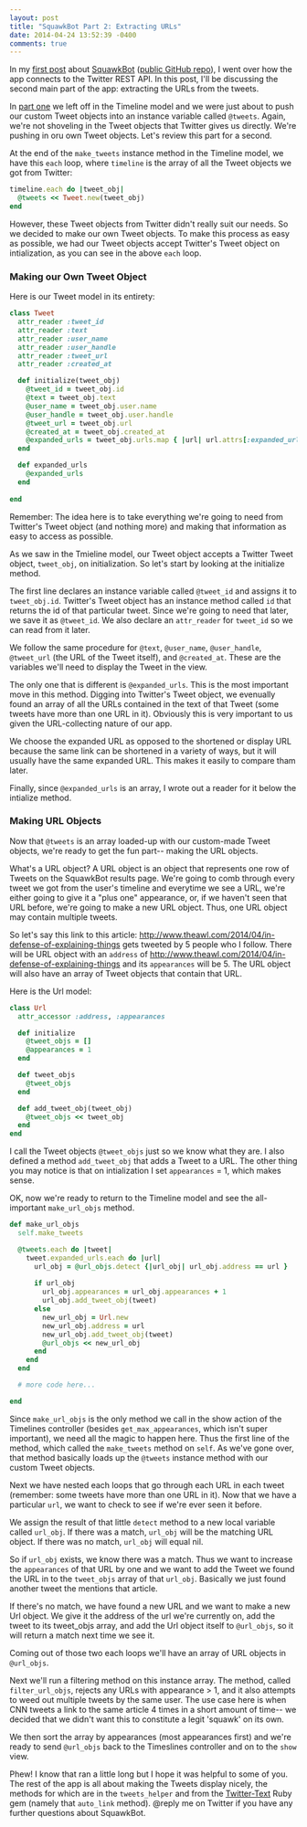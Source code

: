 ```yaml
---
layout: post
title: "SquawkBot Part 2: Extracting URLs"
date: 2014-04-24 13:52:39 -0400
comments: true
---
```


In my [first post](http://sts10.github.io/blog/2014/04/21/squawkbot-connecting-to-twitter/) about [SquawkBot](http://squawkbot.herokuapp.com/) ([public GitHub repo](https://github.com/sts10/squawk)), I went over how the app connects to the Twitter REST API. In this post, I'll be discussing the second main part of the app: extracting the URLs from the tweets. 

<!-- more -->

In [part one](http://sts10.github.io/blog/2014/04/21/squawkbot-connecting-to-twitter/) we left off in the Timeline model and we were just about to push our custom Tweet objects into an instance variable called `@tweets`. Again, we're not shoveling in the Tweet objects that Twitter gives us directly. We're pushing in oru own Tweet objects. Let's review this part for a second. 

At the end of the `make_tweets` instance method in the Timeline model, we have this `each` loop, where `timeline` is the array of all the Tweet objects we got from Twitter:

```ruby
timeline.each do |tweet_obj|
  @tweets << Tweet.new(tweet_obj)
end
```

However, these Tweet objects from Twitter didn't really suit our needs. So we decided to make our own Tweet objects. To make this process as easy as possible, we had our Tweet objects accept Twitter's Tweet object on intialization, as you can see in the above `each` loop.

### Making our Own Tweet Object

Here is our Tweet model in its entirety: 

```ruby
class Tweet 
  attr_reader :tweet_id
  attr_reader :text
  attr_reader :user_name
  attr_reader :user_handle
  attr_reader :tweet_url
  attr_reader :created_at

  def initialize(tweet_obj)
    @tweet_id = tweet_obj.id
    @text = tweet_obj.text
    @user_name = tweet_obj.user.name
    @user_handle = tweet_obj.user.handle
    @tweet_url = tweet_obj.url
    @created_at = tweet_obj.created_at
    @expanded_urls = tweet_obj.urls.map { |url| url.attrs[:expanded_url] }    
  end

  def expanded_urls 
    @expanded_urls
  end
  
end
```

Remember: The idea here is to take everything we're going to need from Twitter's Tweet object (and nothing more) and making that information as easy to access as possible. 

As we saw in the Tmieline model, our Tweet object accepts a Twitter Tweet object, `tweet_obj`, on initialization. So let's start by looking at the initialize method.

The first line declares an instance variable called `@tweet_id` and assigns it to `tweet_obj.id`. Twitter's Tweet object has an instance method called `id` that returns the id of that particular tweet. Since we're going to need that later, we save it as `@tweet_id`. We also declare an `attr_reader` for `tweet_id` so we can read from it later. 

We follow the same procedure for `@text`, `@user_name`, `@user_handle`, `@tweet_url` (the URL of the Tweet itself), and `@created_at`. These are the variables we'll need to display the Tweet in the view. 

The only one that is different is `@expanded_urls`. This is the most important move in this method. Digging into Twitter's Tweet object, we evenually found an array of all the URLs contained in the text of that Tweet (some tweets have more than one URL in it). Obviously this is very important to us given the URL-collecting nature of our app. 

We choose the expanded URL as opposed to the shortened or display URL because the same link can be shortened in a variety of ways, but it will usually have the same expanded URL. This makes it easily to compare tham later. 

Finally, since `@expanded_urls` is an array, I wrote out a reader for it below the intialize method. 

### Making URL Objects

Now that `@tweets` is an array loaded-up with our custom-made Tweet objects, we're ready to get the fun part-- making the URL objects. 

What's a URL object? A URL object is an object that represents one row of Tweets on the SquawkBot results page. We're going to comb through every tweet we got from the user's timeline and everytime we see a URL, we're either going to give it a "plus one" appearance, or, if we haven't seen that URL before, we're going to make a new URL object. Thus, one URL object may contain multiple tweets. 

So let's say this link to this article: http://www.theawl.com/2014/04/in-defense-of-explaining-things gets tweeted by 5 people who I follow. There will be URL object with an `address` of http://www.theawl.com/2014/04/in-defense-of-explaining-things and its `appearances` will be 5. The URL object will also have an array of Tweet objects that contain that URL. 

Here is the Url model: 

```ruby
class Url
  attr_accessor :address, :appearances

  def initialize 
    @tweet_objs = []
    @appearances = 1
  end 

  def tweet_objs 
    @tweet_objs
  end 

  def add_tweet_obj(tweet_obj)
    @tweet_objs << tweet_obj
  end 
end 
```

I call the Tweet objects `@tweet_objs` just so we know what they are. I also defined a method `add_tweet_obj` that adds a Tweet to a URL. The other thing you may notice is that on intialization I set `appearances` = 1, which makes sense. 

OK, now we're ready to return to the Timeline model and see the all-important `make_url_objs` method. 


```ruby
def make_url_objs
  self.make_tweets

  @tweets.each do |tweet|
    tweet.expanded_urls.each do |url|
      url_obj = @url_objs.detect {|url_obj| url_obj.address == url } 
    
      if url_obj
        url_obj.appearances = url_obj.appearances + 1
        url_obj.add_tweet_obj(tweet)
      else
        new_url_obj = Url.new
        new_url_obj.address = url
        new_url_obj.add_tweet_obj(tweet)
        @url_objs << new_url_obj
      end
    end
  end

  # more code here...

end
```

Since `make_url_objs` is the only method we call in the show action of the Timelines controller (besides `get_max_appearances`, which isn't super important), we need all the magic to happen here. Thus the first line of the method, which called the `make_tweets` method on `self`. As we've gone over, that method basically loads up the `@tweets` instance method with our custom Tweet objects.

Next we have nested each loops that go through each URL in each tweet (remember: some tweets have more than one URL in it). Now that we have a particular `url`, we want to check to see if we're ever seen it before. 

We assign the result of that little `detect` method to a new local variable called `url_obj`. If there was a match, `url_obj` will be the matching URL object. If there was no match, `url_obj` will equal nil. 

So if `url_obj` exists, we know there was a match. Thus we want to increase the `appearances` of that URL by one and we want to add the Tweet we found the URL in to the `tweet_objs` array of that `url_obj`. Basically we just found another tweet the mentions that article. 

If there's no match, we have found a new URL and we want to make a new Url object. We give it the address of the url we're currently on, add the tweet to its tweet_objs array, and add the Url object itself to `@url_objs`, so it will return a match next time we see it. 

Coming out of those two each loops we'll have an array of URL objects in `@url_objs`. 

Next we'll run a filtering method on this instance array. The method, called `filter_url_objs`, rejects any URLs with appearance > 1, and it also attempts to weed out multiple tweets by the same  user. The use case here is when CNN tweets a link to the same article 4 times in a short amount of time-- we decided that we didn't want this to constitute a legit 'squawk' on its own. 

We then sort the array by appearances (most appearances first) and we're ready to send `@url_objs` back to the Timeslines controller and on to the `show` view.


Phew! I know that ran a little long but I hope it was helpful to some of you. The rest of the app is all about making the Tweets display nicely, the methods for which are in the `tweets_helper` and from the [Twitter-Text](https://github.com/twitter/twitter-text-rb) Ruby gem (namely that `auto_link` method). @reply me on Twitter if you have any further questions about SquawkBot. 




